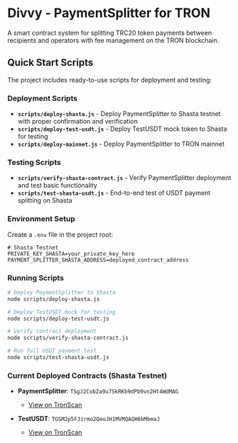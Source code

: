 # Divvy - PaymentSplitter for TRON

A smart contract system for splitting TRC20 token payments between recipients and operators with fee management on the TRON blockchain.

## Quick Start Scripts

The project includes ready-to-use scripts for deployment and testing:

### Deployment Scripts

- **`scripts/deploy-shasta.js`** - Deploy PaymentSplitter to Shasta testnet with proper confirmation and verification
- **`scripts/deploy-test-usdt.js`** - Deploy TestUSDT mock token to Shasta for testing
- **`scripts/deploy-mainnet.js`** - Deploy PaymentSplitter to TRON mainnet

### Testing Scripts

- **`scripts/verify-shasta-contract.js`** - Verify PaymentSplitter deployment and test basic functionality
- **`scripts/test-shasta-usdt.js`** - End-to-end test of USDT payment splitting on Shasta

### Environment Setup

Create a `.env` file in the project root:

```env
# Shasta Testnet
PRIVATE_KEY_SHASTA=your_private_key_here
PAYMENT_SPLITTER_SHASTA_ADDRESS=deployed_contract_address
```

### Running Scripts

```bash
# Deploy PaymentSplitter to Shasta
node scripts/deploy-shasta.js

# Deploy TestUSDT mock for testing
node scripts/deploy-test-usdt.js

# Verify contract deployment
node scripts/verify-shasta-contract.js

# Run full USDT payment test
node scripts/test-shasta-usdt.js
```

### Current Deployed Contracts (Shasta Testnet)

- **PaymentSplitter**: `TSgJ2CobZa9u7SkRKb9dPb9vn2Ht4WdMAG`
  - [View on TronScan](https://shasta.tronscan.org/#/contract/TSgJ2CobZa9u7SkRKb9dPb9vn2Ht4WdMAG)

- **TestUSDT**: `TGSM2p5FJzrmo2QeoJH1MVMQAQH6bMbmaJ`
  - [View on TronScan](https://shasta.tronscan.org/#/contract/TGSM2p5FJzrmo2QeoJH1MVMQAQH6bMbmaJ)

